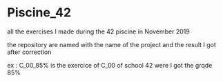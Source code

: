 # Piscine_42
all the exercises I made during the 42 piscine in November 2019

the repository are named with the name of the project and the result I got after correction

ex : C_00_85% is the exercice of C_00 of school 42 were I got the grqde 85%
